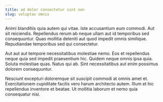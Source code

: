 ```yaml
---
title: ad dolor consectetur sint non
slug: voluptas omnis
---
```


Animi blanditiis quia autem qui vitae. Iste accusantium eum commodi. Aut sit reiciendis. Repellendus rerum ab neque ullam aut id temporibus sed consequuntur. Quas mollitia deleniti aut quod impedit omnis similique. Repudiandae temporibus sed qui consectetur.

Aut aut aut tempore necessitatibus molestiae nemo. Eos et repellendus neque quia sed impedit praesentium hic. Quidem neque omnis ipsa quia. Soluta molestiae quas. Natus qui ab. Sint necessitatibus aut enim possimus dolorem consequuntur.

Nesciunt excepturi doloremque sit suscipit commodi at omnis amet et. Exercitationem cupiditate facilis vero harum architecto autem. Illum et hic repellendus inventore et beatae. Ut mollitia laborum et nemo quia consequatur nisi.
